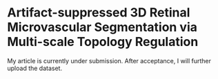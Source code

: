 # Artifact-suppressed 3D Retinal Microvascular Segmentation via Multi-scale Topology Regulation
My article is currently under submission. 
After acceptance, I will further upload the dataset.
